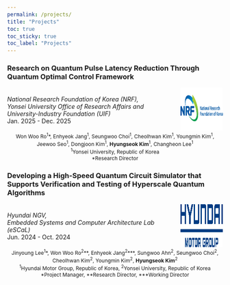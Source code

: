 ```yaml
---
permalink: /projects/
title: "Projects"
toc: true
toc_sticky: true
toc_label: "Projects"
---
```


### Research on Quantum Pulse Latency Reduction Through Quantum Optimal Control Framework

<div style="display: flex; align-items: center;">
  <div style="width: 80%; padding-right: 10px;">
    <i>
        National Research Foundation of Korea (NRF),<br>
        Yonsei University Office of Research Affairs and University-Industry Foundation (UIF)
    </i>
    <br>Jan. 2025 - Dec. 2025
  </div>
  <div style="width: 20%;">
    <img src="/assets/images/logo_nrf.png" alt="NRF" width="100" height="100"/>
  </div>
</div>

<div style="text-align: center; font-size: 0.85em;">
Won Woo Ro<sup>1</sup>*, Enhyeok Jang<sup>1</sup>, Seungwoo Choi<sup>1</sup>, Cheolhwan Kim<sup>1</sup>, Youngmin Kim<sup>1</sup>, Jeewoo Seo<sup>1</sup>, Dongjoon Kim<sup>1</sup>, <b>Hyungseok Kim</b><sup>1</sup>, Changheon Lee<sup>1</sup>
<br><sup>1</sup>Yonsei University, Republic of Korea
<br>*Research Director
</div>



### Developing a High-Speed Quantum Circuit Simulator that Supports Verification and Testing of Hyperscale Quantum Algorithms

<div style="display: flex; align-items: center;">
  <div style="width: 80%; padding-right: 10px;">
    <i>
        Hyundai NGV,<br>
        Embedded Systems and Computer Architecture Lab (eSCaL)
    </i>
    <br>Jun. 2024 - Oct. 2024
  </div>
  <div style="width: 20%;">
    <img src="/assets/images/logo_hyundai.png" alt="Hyundai Motor Group" width="100" height="100"/>
  </div>
</div>

<div style="text-align: center; font-size: 0.85em;">
Jinyoung Lee<sup>1</sup>*, Won Woo Ro<sup>2</sup>**, Enhyeok Jang<sup>2</sup>***, Sungwoo Ahn<sup>2</sup>, Seungwoo Choi<sup>2</sup>, Cheolhwan Kim<sup>2</sup>, Youngmin Kim<sup>2</sup>, <b>Hyungseok Kim</b><sup>2</sup>
<br><sup>1</sup>Hyundai Motor Group, Republic of Korea, <sup>2</sup>Yonsei University, Republic of Korea
<br>*Project Manager, **Research Director, ***Working Director
</div>